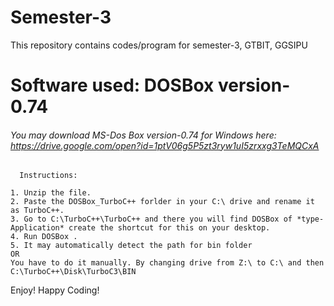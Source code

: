 # Semester-3

This repository contains codes/program for semester-3, GTBIT, GGSIPU 

# Software used: DOSBox version-0.74

 ###### You may download MS-Dos Box version-0.74 for Windows here: https://drive.google.com/open?id=1ptV06g5P5zt3ryw1uI5zrxxg3TeMQCxA

      Instructions: 

    1. Unzip the file.
    2. Paste the DOSBox_TurboC++ forlder in your C:\ drive and rename it as TurboC++.
    3. Go to C:\TurboC++\TurboC++ and there you will find DOSBox of *type- Application* create the shortcut for this on your desktop.
    4. Run DOSBox .
    5. It may automatically detect the path for bin folder
    OR 
    You have to do it manually. By changing drive from Z:\ to C:\ and then C:\TurboC++\Disk\TurboC3\BIN

Enjoy! Happy Coding!
